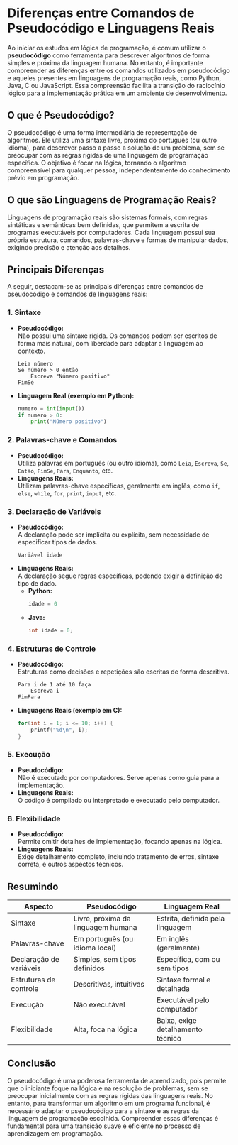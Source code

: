 # Diferenças entre Comandos de Pseudocódigo e Linguagens Reais

Ao iniciar os estudos em lógica de programação, é comum utilizar o **pseudocódigo** como ferramenta para descrever algoritmos de forma simples e próxima da linguagem humana. No entanto, é importante compreender as diferenças entre os comandos utilizados em pseudocódigo e aqueles presentes em linguagens de programação reais, como Python, Java, C ou JavaScript. Essa compreensão facilita a transição do raciocínio lógico para a implementação prática em um ambiente de desenvolvimento.

## O que é Pseudocódigo?

O pseudocódigo é uma forma intermediária de representação de algoritmos. Ele utiliza uma sintaxe livre, próxima do português (ou outro idioma), para descrever passo a passo a solução de um problema, sem se preocupar com as regras rígidas de uma linguagem de programação específica. O objetivo é focar na lógica, tornando o algoritmo compreensível para qualquer pessoa, independentemente do conhecimento prévio em programação.

## O que são Linguagens de Programação Reais?

Linguagens de programação reais são sistemas formais, com regras sintáticas e semânticas bem definidas, que permitem a escrita de programas executáveis por computadores. Cada linguagem possui sua própria estrutura, comandos, palavras-chave e formas de manipular dados, exigindo precisão e atenção aos detalhes.

## Principais Diferenças

A seguir, destacam-se as principais diferenças entre comandos de pseudocódigo e comandos de linguagens reais:

### 1. **Sintaxe**

- **Pseudocódigo:**  
  Não possui uma sintaxe rígida. Os comandos podem ser escritos de forma mais natural, com liberdade para adaptar a linguagem ao contexto.
  ```plaintext
  Leia número
  Se número > 0 então
      Escreva "Número positivo"
  FimSe
  ```
- **Linguagem Real (exemplo em Python):**
  ```python
  numero = int(input())
  if numero > 0:
      print("Número positivo")
  ```

### 2. **Palavras-chave e Comandos**

- **Pseudocódigo:**  
  Utiliza palavras em português (ou outro idioma), como `Leia`, `Escreva`, `Se`, `Então`, `FimSe`, `Para`, `Enquanto`, etc.
- **Linguagens Reais:**  
  Utilizam palavras-chave específicas, geralmente em inglês, como `if`, `else`, `while`, `for`, `print`, `input`, etc.

### 3. **Declaração de Variáveis**

- **Pseudocódigo:**  
  A declaração pode ser implícita ou explícita, sem necessidade de especificar tipos de dados.
  ```plaintext
  Variável idade
  ```
- **Linguagens Reais:**  
  A declaração segue regras específicas, podendo exigir a definição do tipo de dado.
  - **Python:**  
    ```python
    idade = 0
    ```
  - **Java:**  
    ```java
    int idade = 0;
    ```

### 4. **Estruturas de Controle**

- **Pseudocódigo:**  
  Estruturas como decisões e repetições são escritas de forma descritiva.
  ```plaintext
  Para i de 1 até 10 faça
      Escreva i
  FimPara
  ```
- **Linguagens Reais (exemplo em C):**
  ```c
  for(int i = 1; i <= 10; i++) {
      printf("%d\n", i);
  }
  ```

### 5. **Execução**

- **Pseudocódigo:**  
  Não é executado por computadores. Serve apenas como guia para a implementação.
- **Linguagens Reais:**  
  O código é compilado ou interpretado e executado pelo computador.

### 6. **Flexibilidade**

- **Pseudocódigo:**  
  Permite omitir detalhes de implementação, focando apenas na lógica.
- **Linguagens Reais:**  
  Exige detalhamento completo, incluindo tratamento de erros, sintaxe correta, e outros aspectos técnicos.

## Resumindo

| Aspecto                | Pseudocódigo                        | Linguagem Real                      |
|------------------------|-------------------------------------|-------------------------------------|
| Sintaxe                | Livre, próxima da linguagem humana  | Estrita, definida pela linguagem    |
| Palavras-chave         | Em português (ou idioma local)      | Em inglês (geralmente)              |
| Declaração de variáveis| Simples, sem tipos definidos        | Específica, com ou sem tipos        |
| Estruturas de controle | Descritivas, intuitivas             | Sintaxe formal e detalhada          |
| Execução               | Não executável                      | Executável pelo computador          |
| Flexibilidade          | Alta, foca na lógica                | Baixa, exige detalhamento técnico   |

## Conclusão

O pseudocódigo é uma poderosa ferramenta de aprendizado, pois permite que o iniciante foque na lógica e na resolução de problemas, sem se preocupar inicialmente com as regras rígidas das linguagens reais. No entanto, para transformar um algoritmo em um programa funcional, é necessário adaptar o pseudocódigo para a sintaxe e as regras da linguagem de programação escolhida. Compreender essas diferenças é fundamental para uma transição suave e eficiente no processo de aprendizagem em programação.